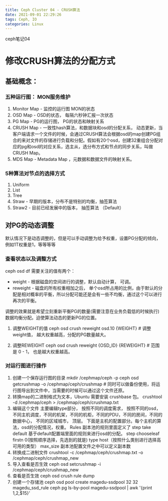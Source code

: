```yaml
---
title: Ceph Cluster 04 - CRUSH算法
date: 2021-09-01 22:29:26
tags: Ceph, IO
categories: Linux
---
```


ceph笔记04
# 修改CRUSH算法的分配方式
## 基础概念：
### 五种运行图： MON服务维护
1. Monitor Map - 监控的运行图 MON的状态
2. OSD Map - OSD的状态， 每隔六秒钟汇报一次状态
3. PG Map - PG的运行图， PG的状态和映射关系
4. CRUSH Map - 一致性hash算法，和数据块和osd的分配关系， 动态更新，当客户端请求一个文件的时候，会通过CRUSH算法会根据osd的map创建PG组合的来对文件的存储进行负载和分配。假如有20个osd，创建32重组合分配对应的pg和osd的对应关系，选主从，选分布方式和节点的同步关系，叫做CRUSH Map。
5. MDS Map - Metadata Map ，元数据和数据文件的映射关系。
### 5种算法对节点的选择方式
1. Uniform
2. List 
3. Tree
4. Straw - 早期的版本，分布不是特别的均衡，抽签算法
5. Straw2 - 目前已经发展中的版本， 抽签算法 （Default）

## 对PG的动态调整
默认情况下是动态调整的，但是可以手动调整为给予权重，设置PG分配的倾向，例如1T权重是1，等等等等
### 查看状态以及调整方式
ceph osd df 
需要关注的值有两个：
- weight - 根据磁盘的空间进行的调整，默认自动计算， 可调。
- reweight - 磁盘的所有权重相加之后， 单个osd所占用的比例，由于默认的分配是相对概率的平衡，所以分配可能还是会有一些不均衡，通过这个可以进行再次的平衡。

调整的效果就是希望立刻重新平衡PG的数量(需要注意在业务负载低的时候执行) 数据均衡分配。迫使算法动态的更新PG的位置。

1. 调整WEIGHT的值
ceph osd crush reweight osd.10 {WEIGHT} # 调整weight值， 越大权重越高，分配的PG数量越大。

2. 调整REWEIGHT
ceph osd crush reweight {OSD_ID} {REWEIGHT} # 范围是 0 - 1， 也是越大权重越高。

### 对运行图进行操作
1. 创建一个保存运行图的目录
mkdir /cephmap/ceph -p 
ceph osd getcrushmap -o /cephmap/ceph/crushmap  # 同时可以做备份使用，将运行图导出到文件中，当需要的时候可以通过这个文件还原。
2. 转换map的二进制格式为文本，Ubuntu 需要安装 crushbase 包。
crushtool -d /cephmap/ceph > /cephmap/ceph/crushmap.txt
3. 编辑这个文件
主要编辑type部分， 按照不同的调度需求，
按照不同的osd，不同主机调度，不同的机架，不同的机柜，不同的PDU，不同的房间，不同的数据中心， 不同的区域城市， 顶层。
下面是主机的配置部分。每个主机的算法，osd的分配情况，权重。
Rules 副本池的规则里面定义了 
step take default  基于default配置端里面的规则来进行osd的分配。
step chooseleaf firstn 0(按照顺序选择，先选到的就是) type host（按照什么类别进行选择高可用的类型）
max_size 副本池配置文件之中可以定义副本数
4. 转换成二进制文件
crushtool -c /cephmap/ceph/crushmap.txt -o /cephmap/ceph/crushmap_new 
5. 导入查看是否生效
ceph osd setcrushmap -i /cephmap/ceph/crushmap_new
6. 查看是否生效
ceph osd crush rule dump
7. 创建一个存储池 
ceph osd pool create magedu-ssdpool 32 32 magedu_ssd_rule
ceph pg ls-by-pool  magedu-ssdpool | awk '{print $1,$2,$15}' 
